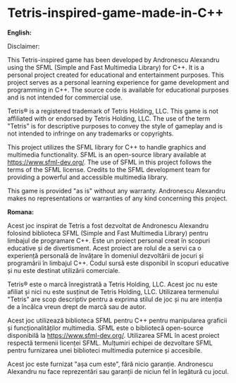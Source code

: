 # Tetris-inspired-game-made-in-C++

**English:**

Disclaimer:

This Tetris-inspired game has been developed by Andronescu Alexandru using the SFML (Simple and Fast Multimedia Library) for C++. It is a personal project created for educational and entertainment purposes. This project serves as a personal learning experience for game development and programming in C++. The source code is available for educational purposes and is not intended for commercial use.

Tetris® is a registered trademark of Tetris Holding, LLC. This game is not affiliated with or endorsed by Tetris Holding, LLC. The use of the term "Tetris" is for descriptive purposes to convey the style of gameplay and is not intended to infringe on any trademarks or copyrights.

This project utilizes the SFML library for C++ to handle graphics and multimedia functionality. SFML is an open-source library available at https://www.sfml-dev.org/. The use of SFML in this project follows the terms of the SFML license. Credits to the SFML development team for providing a powerful and accessible multimedia library.

This game is provided "as is" without any warranty. Andronescu Alexandru makes no representations or warranties of any kind concerning this project.


**Romana:**

Acest joc inspirat de Tetris a fost dezvoltat de Andronescu Alexandru folosind biblioteca SFML (Simple and Fast Multimedia Library) pentru limbajul de programare C++. Este un proiect personal creat în scopuri educative și de divertisment. Acest proiect are rolul de a servi ca o experiență personală de învățare în domeniul dezvoltării de jocuri și programării în limbajul C++. Codul sursă este disponibil în scopuri educative și nu este destinat utilizării comerciale.

Tetris® este o marcă înregistrată a Tetris Holding, LLC. Acest joc nu este afiliat și nici nu este susținut de Tetris Holding, LLC. Utilizarea termenului "Tetris" are scop descriptiv pentru a exprima stilul de joc și nu are intenția de a încălca vreun drept de marcă sau de autor.

Acest joc utilizează biblioteca SFML pentru C++ pentru manipularea graficii și funcționalităților multimedia. SFML este o bibliotecă open-source disponibilă la https://www.sfml-dev.org/. Utilizarea SFML în acest proiect respectă termenii licenței SFML. Mulțumiri echipei de dezvoltare SFML pentru furnizarea unei biblioteci multimedia puternice și accesibile.

Acest joc este furnizat "așa cum este", fără nicio garanție. Andronescu Alexandru nu face reprezentări sau garanții de niciun fel în legătură cu jocul.
